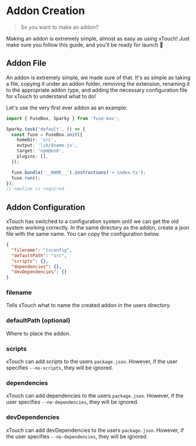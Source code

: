 # Addon Creation

> So you want to make an addon?

Making an addon is extremely simple, almost as easy as using xTouch<!-- Shameless plug 🤫 -->! Just make sure you follow this guide, and you'll be ready for launch 🚀

## Addon File

An addon is extremely simple, we made sure of that. It's as simple as taking a file, copying it under an addon folder, removing the extension, renaming it to the appropriate addon type, and adding the necessary configuration file for xTouch to understand what to do!

Let's use the very first ever addon as an example:

```ts
import { FuseBox, Sparky } from 'fuse-box';

Sparky.task('default', () => {
  const fuse = FuseBox.init({
    homeDir: 'src',
    output: 'lib/$name.js',
    target: 'npm@es6',
    plugins: [],
  });

  fuse.bundle('__NAME__').instructions('> index.ts');
  fuse.run();
});
// newline is required
```

## Addon Configuration

xTouch has switched to a configuration system until we can get the old system working correctly. In the same directory as the addon, create a json file with the same name. You can copy the configuration below.

```json
{
  "filename": "tsconfig",
  "defaultPath": "src",
  "scripts": {},
  "dependencies": {},
  "devDependencies": {}
}
```

### filename

Tells xTouch what to name the created addon in the users directory.

### defaultPath (optional)

Where to place the addon.

### scripts

xTouch can add scripts to the users `package.json`. However, if the user specifies `--no-scripts`, they will be ignored.

### dependencies

xTouch can add dependencies to the users `package.json`. However, if the user specifies `--no-dependencies`, they will be ignored.

### devDependencies

xTouch can add devDependencies to the users `package.json`. However, if the user specifies `--no-dependencies`, they will be ignored.